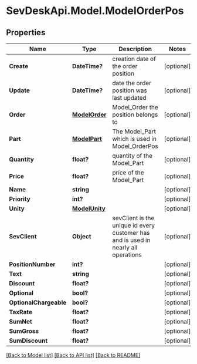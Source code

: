 # SevDeskApi.Model.ModelOrderPos
## Properties

Name | Type | Description | Notes
------------ | ------------- | ------------- | -------------
**Create** | **DateTime?** | creation date of the order position | [optional] 
**Update** | **DateTime?** | date the order position was last updated | [optional] 
**Order** | [**ModelOrder**](ModelOrder.md) | Model_Order the position belongs to | [optional] 
**Part** | [**ModelPart**](ModelPart.md) | The Model_Part which is used in Model_OrderPos | [optional] 
**Quantity** | **float?** | quantity of the Model_Part | [optional] 
**Price** | **float?** | price of the Model_Part | [optional] 
**Name** | **string** |  | [optional] 
**Priority** | **int?** |  | [optional] 
**Unity** | [**ModelUnity**](ModelUnity.md) |  | [optional] 
**SevClient** | **Object** | sevClient is the unique id every customer has and is used in nearly all operations | [optional] 
**PositionNumber** | **int?** |  | [optional] 
**Text** | **string** |  | [optional] 
**Discount** | **float?** |  | [optional] 
**Optional** | **bool?** |  | [optional] 
**OptionalChargeable** | **bool?** |  | [optional] 
**TaxRate** | **float?** |  | [optional] 
**SumNet** | **float?** |  | [optional] 
**SumGross** | **float?** |  | [optional] 
**SumDiscount** | **float?** |  | [optional] 

[[Back to Model list]](../README.md#documentation-for-models) [[Back to API list]](../README.md#documentation-for-api-endpoints) [[Back to README]](../README.md)

